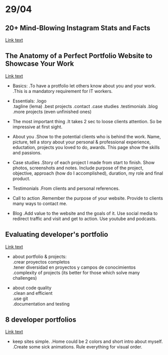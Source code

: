 # 29/04

## 20+ Mind-Blowing Instagram Stats and Facts
[Link text](https://kinsta.com/blog/instagram-stats/)

## The Anatomy of a Perfect Portfolio Website to Showcase Your Work
[Link text](https://kinsta.com/blog/portfolio-website/#:~:text=The%20basic%20formula%20of%20a,best%20work%2C%20and%20contact%20information.)

- Basics:
.To have a protfolio let others know about you and your work.  
.This is a mandatory requirement for IT workers.    
 
- Essentials:
.logo  
.tagline (lema)
.best projects
.contact 
.case studies
.testimonials
.blog
.more projects (even unfinished ones)

- The most important thing
.It takes 2 sec to loose clients attention. So be impressive at first sight.

- About you
.Show to the potential clients who is behind the work. Name, picture, tell a story about your personal & professional experience, eductation, projects you loved to do, awards. This page show the skills and passions.

- Case studies
.Story of each project I made from start to finish. Show photos, screenshots and notes. Include purpose of the project, objective, approach (how do I accomplished), duration, my role and final product.

- Testimonials
.From clients and personal references.

- Call to action
.Remember the purpose of your website. Provide to clients many ways to contact me.

- Blog
.Add value to the website and the goals of it. Use social media to redirect traffic and visit and get to action. Use youtube and podcasts.


## Evaluating developer's portfolio
[Link text](https://www.cronj.com/blog/evaluating-a-developers-portfolio-and-past-work-experience-a-comprehensive-guide/)


- about portfolio & projects:  
.crear proyectos completos  
.tener diversidad en proyectos y campos de conocimientos  
.complexity of projects (its better for those which solve many challenges)  

- about code quality  
.clean and efficient  
.use git   
.documentation and testing  


## 8 developer portfolios
[Link text](https://www.youtube.com/watch?v=At6XyItIHsE)

- keep sites simple.
.Home could be 2 colors and short intro about myself.
.Create some sick animations. Rule everything for visual order.
